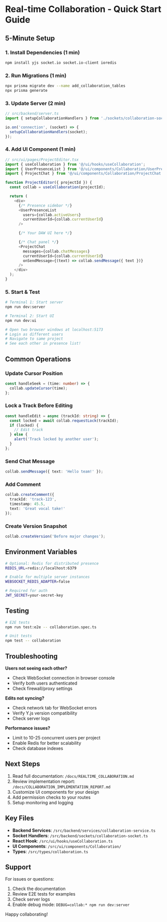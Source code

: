 # Real-time Collaboration - Quick Start Guide

## 5-Minute Setup

### 1. Install Dependencies (1 min)

```bash
npm install yjs socket.io socket.io-client ioredis
```

### 2. Run Migrations (1 min)

```bash
npx prisma migrate dev --name add_collaboration_tables
npx prisma generate
```

### 3. Update Server (2 min)

```typescript
// src/backend/server.ts
import { setupCollaborationHandlers } from './sockets/collaboration-socket';

io.on('connection', (socket) => {
  setupCollaborationHandlers(socket);
});
```

### 4. Add UI Component (1 min)

```typescript
// src/ui/pages/ProjectEditor.tsx
import { useCollaboration } from '@/ui/hooks/useCollaboration';
import { UserPresenceList } from '@/ui/components/Collaboration/UserPresence';
import { ProjectChat } from '@/ui/components/Collaboration/ProjectChat';

function ProjectEditor({ projectId }) {
  const collab = useCollaboration(projectId);

  return (
    <div>
      {/* Presence sidebar */}
      <UserPresenceList
        users={collab.activeUsers}
        currentUserId={collab.currentUserId}
      />

      {/* Your DAW UI here */}

      {/* Chat panel */}
      <ProjectChat
        messages={collab.chatMessages}
        currentUserId={collab.currentUserId}
        onSendMessage={(text) => collab.sendMessage({ text })}
      />
    </div>
  );
}
```

### 5. Start & Test

```bash
# Terminal 1: Start server
npm run dev:server

# Terminal 2: Start UI
npm run dev:ui

# Open two browser windows at localhost:5173
# Login as different users
# Navigate to same project
# See each other in presence list!
```

## Common Operations

### Update Cursor Position

```typescript
const handleSeek = (time: number) => {
  collab.updateCursor(time);
};
```

### Lock a Track Before Editing

```typescript
const handleEdit = async (trackId: string) => {
  const locked = await collab.requestLock(trackId);
  if (locked) {
    // Edit track
  } else {
    alert('Track locked by another user');
  }
};
```

### Send Chat Message

```typescript
collab.sendMessage({ text: 'Hello team!' });
```

### Add Comment

```typescript
collab.createComment({
  trackId: 'track-123',
  timestamp: 45.5,
  text: 'Great vocal take!'
});
```

### Create Version Snapshot

```typescript
collab.createVersion('Before major changes');
```

## Environment Variables

```bash
# Optional: Redis for distributed presence
REDIS_URL=redis://localhost:6379

# Enable for multiple server instances
WEBSOCKET_REDIS_ADAPTER=false

# Required for auth
JWT_SECRET=your-secret-key
```

## Testing

```bash
# E2E tests
npm run test:e2e -- collaboration.spec.ts

# Unit tests
npm test -- collaboration
```

## Troubleshooting

**Users not seeing each other?**
- Check WebSocket connection in browser console
- Verify both users authenticated
- Check firewall/proxy settings

**Edits not syncing?**
- Check network tab for WebSocket errors
- Verify Y.js version compatibility
- Check server logs

**Performance issues?**
- Limit to 10-25 concurrent users per project
- Enable Redis for better scalability
- Check database indexes

## Next Steps

1. Read full documentation: `/docs/REALTIME_COLLABORATION.md`
2. Review implementation report: `/docs/COLLABORATION_IMPLEMENTATION_REPORT.md`
3. Customize UI components for your design
4. Add permission checks to your routes
5. Setup monitoring and logging

## Key Files

- **Backend Services**: `/src/backend/services/collaboration-service.ts`
- **Socket Handlers**: `/src/backend/sockets/collaboration-socket.ts`
- **React Hook**: `/src/ui/hooks/useCollaboration.ts`
- **UI Components**: `/src/ui/components/Collaboration/`
- **Types**: `/src/types/collaboration.ts`

## Support

For issues or questions:
1. Check the documentation
2. Review E2E tests for examples
3. Check server logs
4. Enable debug mode: `DEBUG=collab:* npm run dev:server`

Happy collaborating!
